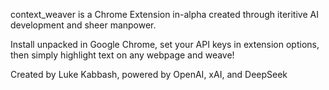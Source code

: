 context_weaver is a Chrome Extension in-alpha created through iteritive AI development and sheer manpower.

Install unpacked in Google Chrome, set your API keys in extension options, then simply highlight text on any webpage and weave!

Created by Luke Kabbash, powered by OpenAI, xAI, and DeepSeek